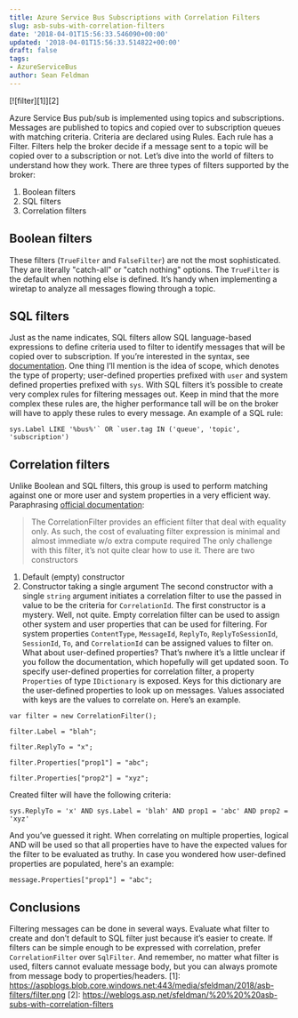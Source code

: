 ```yaml
---
title: Azure Service Bus Subscriptions with Correlation Filters
slug: asb-subs-with-correlation-filters
date: '2018-04-01T15:56:33.546090+00:00'
updated: '2018-04-01T15:56:33.514822+00:00'
draft: false
tags:
- AzureServiceBus
author: Sean Feldman
---
```


[![filter][1]][2]

Azure Service Bus pub/sub is implemented using topics and subscriptions. Messages are published to topics and copied over to subscription queues with matching criteria. Criteria are declared using Rules. Each rule has a Filter. Filters help the broker decide if a message sent to a topic will be copied over to a subscription or not. Let’s dive into the world of filters to understand how they work.
There are three types of filters supported by the broker:
1. Boolean filters
2. SQL filters
3. Correlation filters
## Boolean filters
These filters (`TrueFilter` and `FalseFilter`) are not the most sophisticated. They are literally "catch-all" or "catch nothing" options. The `TrueFilter` is the default when nothing else is defined. It’s handy when implementing a wiretap to analyze all messages flowing through a topic.
## SQL filters
Just as the name indicates, SQL filters allow SQL language-based expressions to define criteria used to filter to identify messages that will be copied over to subscription. If you’re interested in the syntax, see [documentation]( https://docs.microsoft.com/en-us/azure/service-bus-messaging/service-bus-messaging-sql-filter). One thing I’ll mention is the idea of scope, which denotes the type of property; user-defined properties prefixed with `user` and system defined properties prefixed with `sys`.
With SQL filters it’s possible to create very complex rules for filtering messages out. Keep in mind that the more complex these rules are, the higher performance tall will be on the broker will have to apply these rules to every message. An example of a SQL rule:
```
sys.Label LIKE '%bus%'` OR `user.tag IN ('queue', 'topic', 'subscription')
```
## Correlation filters
Unlike Boolean and SQL filters, this group is used to perform matching against one or more user and system properties in a very efficient way. Paraphrasing [official documentation]( https://docs.microsoft.com/en-us/dotnet/api/microsoft.servicebus.messaging.correlationfilter):
> The CorrelationFilter provides an efficient filter that deal with equality only. As such, the cost of evaluating filter expression is minimal and almost immediate w/o extra compute required
The only challenge with this filter, it’s not quite clear how to use it. There are two constructors
1. Default (empty) constructor
2. Constructor taking a single argument
The second constructor with a single `string` argument initiates a correlation filter to use the passed in value to be the criteria for `CorrelationId`. The first constructor is a mystery. Well, not quite. Empty correlation filter can be used to assign other system and user properties that can be used for filtering. For system properties `ContentType`, `MessageId`, `ReplyTo`, `ReplyToSessionId`, `SessionId`, `To`, and `CorrelationId` can be assigned values to filter on. What about user-defined properties? That’s nwhere it’s a little unclear if you follow the documentation, which hopefully will get updated soon.
To specify user-defined properties for correlation filter, a property `Properties` of type ` IDictionary ` is exposed. Keys for this dictionary are the user-defined properties to look up on messages. Values associated with keys are the values to correlate on. Here’s an example.
```
var filter = new CorrelationFilter();
filter.Label = "blah";
filter.ReplyTo = "x";
filter.Properties["prop1"] = "abc";
filter.Properties["prop2"] = "xyz";
```
Created filter will have the following criteria:
```
sys.ReplyTo = 'x' AND sys.Label = 'blah' AND prop1 = 'abc' AND prop2 = 'xyz'
```
And you’ve guessed it right. When correlating on multiple properties, logical AND will be used so that all properties have to have the expected values for the filter to be evaluated as truthy.
In case you wondered how user-defined properties are populated, here's an example:
```
message.Properties["prop1"] = "abc";
```
## Conclusions
Filtering messages can be done in several ways. Evaluate what filter to create and don’t default to SQL filter just because it’s easier to create. If filters can be simple enough to be expressed with correlation, prefer `CorrelationFilter` over `SqlFilter`. And remember, no matter what filter is used, filters cannot evaluate message body, but you can always promote from message body to properties/headers.
[1]: https://aspblogs.blob.core.windows.net:443/media/sfeldman/2018/asb-filters/filter.png
[2]: https://weblogs.asp.net/sfeldman/%20%20%20asb-subs-with-correlation-filters
